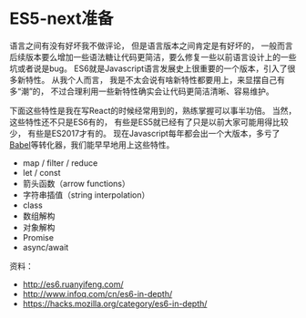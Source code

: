 # ES5-next准备

语言之间有没有好坏我不做评论， 但是语言版本之间肯定是有好坏的， 一般而言后续版本要么增加一些语法糖让代码更简洁，要么修复一些以前语言设计上的一些坑或者说是bug。 ES6就是Javascript语言发展史上很重要的一个版本，引入了很多新特性。 从我个人而言， 我是不太会说有啥新特性都要用上，来显摆自己有多“潮”的， 不过合理利用一些新特性确实会让代码更简洁清晰、容易维护。 

下面这些特性是我在写React的时候经常用到的，熟练掌握可以事半功倍。 当然， 这些特性还不只是ES6有的， 有些是ES5就已经有了只是以前大家可能用得比较少， 有些是ES2017才有的。 现在Javascript每年都会出一个大版本，多亏了[Babel](https://babeljs.io)等转化器，我们能早早地用上这些特性。

  * map / filter / reduce
  * let / const
  * 箭头函数（arrow functions）
  * 字符串插值（string interpolation）
  * class
  * 数组解构
  * 对象解构
  * Promise
  * async/await

  资料：
  * http://es6.ruanyifeng.com/
  * http://www.infoq.com/cn/es6-in-depth/
  * https://hacks.mozilla.org/category/es6-in-depth/

